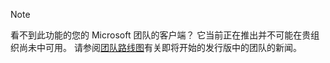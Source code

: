 > [!NOTE]
> 看不到此功能的您的 Microsoft 团队的客户端？ 它当前正在推出并不可能在贵组织尚未中可用。 请参阅[团队路线图](http://aka.ms/TeamsRoadmap)有关即将开始的发行版中的团队的新闻。 